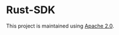 # Rust-SDK

This project is maintained using [Apache 2.0](https://github.com/Encryption-API-Services/Rust-SDK/blob/main/LICENSE).
